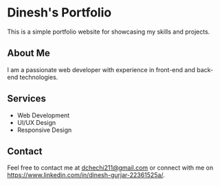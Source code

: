 # Dinesh's Portfolio

This is a simple portfolio website for showcasing my skills and projects.

## About Me

I am a passionate web developer with experience in front-end and back-end technologies.

## Services

- Web Development
- UI/UX Design
- Responsive Design
## Contact

Feel free to contact me at dchechi211@gmail.com or connect with me on https://www.linkedin.com/in/dinesh-gurjar-22361525a/.
